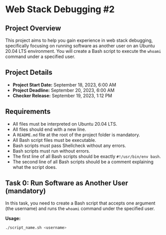 # Web Stack Debugging #2

## Project Overview

This project aims to help you gain experience in web stack debugging, specifically focusing on running software as another user on an Ubuntu 20.04 LTS environment. You will create a Bash script to execute the `whoami` command under a specified user.

## Project Details

- **Project Start Date:** September 18, 2023, 6:00 AM
- **Project Deadline:** September 20, 2023, 6:00 AM
- **Checker Release:** September 19, 2023, 1:12 PM

## Requirements

- All files must be interpreted on Ubuntu 20.04 LTS.
- All files should end with a new line.
- A `README.md` file at the root of the project folder is mandatory.
- All Bash script files must be executable.
- Bash scripts must pass Shellcheck without any errors.
- Bash scripts must run without errors.
- The first line of all Bash scripts should be exactly `#!/usr/bin/env bash`.
- The second line of all Bash scripts should be a comment explaining what the script does.

## Task 0: Run Software as Another User (mandatory)

In this task, you need to create a Bash script that accepts one argument (the username) and runs the `whoami` command under the specified user.

**Usage:**

```bash
./script_name.sh <username>

